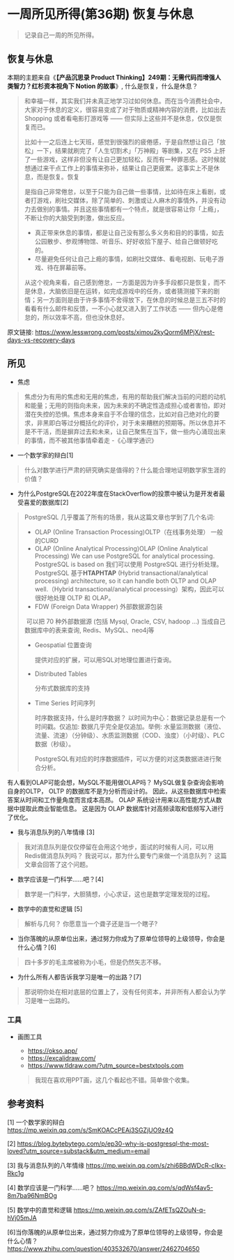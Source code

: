 # 一周所见所得(第36期) 恢复与休息

> 记录自己一周的所见所得。

## 恢复与休息

本期的主题来自《**【产品沉思录 Product Thinking】249期：无需代码而增强人类智力？红杉资本视角下 Notion 的故事**》, 什么是恢复，什么是休息？

>和幸福一样，其实我们并未真正地学习过如何休息。而在当今消费社会中，大家对于休息的定义，很容易变成了对于物质或精神内容的消费，比如出去 Shopping 或者看电影打游戏等 —— 但实际上这些并不是休息，仅仅是恢复而已。
>
>比如十一之后连上七天班，感觉到很强烈的疲倦感，于是自然想让自己「放松」一下，结果就刷完了「人生切割术」「万神殿」等剧集，又在 PS5 上肝了一些游戏，这样非但没有让自己更加轻松，反而有一种罪恶感。这时候就想通过来干点工作上的事情来弥补，结果让自己更疲累。这事实上不是休息，而是恢复。恢复
>
>是指自己非常倦怠，以至于只能为自己做一些事情，比如待在床上看剧，或者打游戏，刷社交媒体，除了简单的、刺激或让人麻木的事情外，并没有动力去做别的事情。并且这些事情都有一个特点，就是很容易让你「上瘾」，不断让你的大脑受到刺激，做出反应。
>
>- 真正带来休息的事情，都是让自己没有那么多义务和目的的事情，如去公园散步、参观博物馆、听音乐、好好收拾下屋子、给自己做顿好吃的。
>- 尽量避免任何让自己上瘾的事情，如刷社交媒体、看电视剧、玩电子游戏、待在屏幕前等。
>
>从这个视角来看，自己感到倦怠，一方面是因为许多手段都只是恢复，而不是休息，大脑依旧是在运转，如完成游戏中的任务，或者猜测接下来的剧情；另一方面则是由于许多事情不舍得放下，在休息的时候总是三五不时的看看有什么邮件和反馈，一不小心就又进入到了工作状态 —— 但内心是倦怠的，所以效率不高，但也没休息好。 

  原文链接: https://www.lesswrong.com/posts/ximou2kyQorm6MPjX/rest-days-vs-recovery-days

## 所见

- 焦虑 

> 焦虑分为有用的焦虑和无用的焦虑，有用的帮助我们解决当前的问题的动机和能量；无用的则指向未来，因为未来的不确定性造成担心或者害怕，即对潜在失控的恐惧。焦虑本身来自于不合理的信念，比如对自己绝对化的要求，非黑即白等过分概括化的评价，对于未来糟糕的预期等。所以休息并不是不干活，而是摒弃过去和未来，让自己聚焦在当下，做一些内心涌现出来的事情，而不被其他事情牵着走  -《心理学通识》

- 一个数学家的辩白[1]

> 什么对数学进行严肃的研究确实是值得的？什么能合理地证明数学家生涯的价值？

- 为什么PostgreSQL在2022年度在StackOverflow的投票中被认为是开发者最受喜爱的数据库[2]

> PostgreSQL  几乎覆盖了所有的场景，我从这篇文章也学到了几个名词:
>
> - OLAP   (Online Transaction Processing)OLTP（在线事务处理） 一般的CURD
> - OLAP (Online Analytical Processing)OLAP (Online Analytical Processing)
>   We can use PostgreSQL for analytical processing. PostgreSQL is based on 我们可以使用 PostgreSQL 进行分析处理。PostgreSQL 基于**HTAPHTAP** (Hybrid transactional/analytical processing) architecture, so it can handle both OLTP and OLAP well.（Hybrid transactional/analytical processing）架构，因此可以很好地处理 OLTP 和 OLAP。
> - FDW (Foreign Data Wrapper) 外部数据源包装
>
> ​     可以把 70 种外部数据源 (包括 Mysql, Oracle, CSV, hadoop …) 当成自己数据库中的表来查询, Redis、MySQL、neo4j等
>
> - Geospatial   位置查询 
>
>   提供对应的扩展，可以用SQL对地理位置进行查询。
>
> - Distributed Tables
>
>   分布式数据库的支持
>
> - Time Series 时间序列
>
>   时序数据支持，什么是时序数据？ 以时间为中心：数据记录总是有一个时间戳。仅追加: 数据几乎完全是仅追加。举例: 水量监测数据（液位、流量、流速）（分钟级）、水质监测数据（COD、浊度）（小时级）、PLC数据（秒级）。
>
>   PostgreSQL有对应的时序数据插件，可以方便的对这类数据进进行聚合分析。

有人看到OLAP可能会想，MySQL不能用做OLAP吗？ MySQL做复杂查询会影响自身的OLTP， OLTP 的数据库不是为分析而设计的。 因此，从这些数据库中检索答案从时间和工作量角度而言成本高昂。 OLAP 系统设计用来以高性能方式从数据中提取此商业智能信息。 这是因为 OLAP 数据库针对高频读取和低频写入进行了优化。 

- 我与消息队列的八年情缘 [3]

> 我对消息队列是仅仅停留在会用这个地步，面试的时候有人问，可以用Redis做消息队列吗？ 我说可以，那为什么要专门来做一个消息队列？ 这篇文章会回答了这个问题。

- 数学应该是一门科学……吧？[4]

>数学是一门科学，大胆猜想，小心求证，这也是数学定理发现的过程。

- 数学中的直觉和逻辑 [5]

> 解析与几何？ 你愿意当一个聋子还是当一个瞎子?

- 当你落魄的从原单位出来，通过努力你成为了原单位领导的上级领导，你会是什么心情？[6]

> 四十多岁的毛主席被称为小毛，但是仍然矢志不移。

- 为什么所有人都告诉我学习是唯一的出路？[7]

> 那说明你处在相对底层的位置上了，没有任何资本，并非所有人都会认为学习是唯一出路的。

### 工具

- 画图工具

  - https://okso.app/
  - https://excalidraw.com/
  - https://www.tldraw.com/?utm_source=bestxtools.com

  >我现在喜欢用PPT画，这几个看起也不错。简单做个收集。

## 参考资料

[1] 一个数学家的辩白   https://mp.weixin.qq.com/s/SmKOACcPEAj3SGZjUO9z4Q

[2] https://blog.bytebytego.com/p/ep30-why-is-postgresql-the-most-loved?utm_source=substack&utm_medium=email

[3] 我与消息队列的八年情缘 https://mp.weixin.qq.com/s/zhi6BBdWDcR-cIkx-Rkc1g

[4] 数学应该是一门科学……吧？ https://mp.weixin.qq.com/s/qdWsf4av5-8m7ba96NmBOg

[5] 数学中的直觉和逻辑 https://mp.weixin.qq.com/s/ZAfETsQZOuN-q-hVj05mJA

[6]当你落魄的从原单位出来，通过努力你成为了原单位领导的上级领导，你会是什么心情？ https://www.zhihu.com/question/403532670/answer/2462704650
